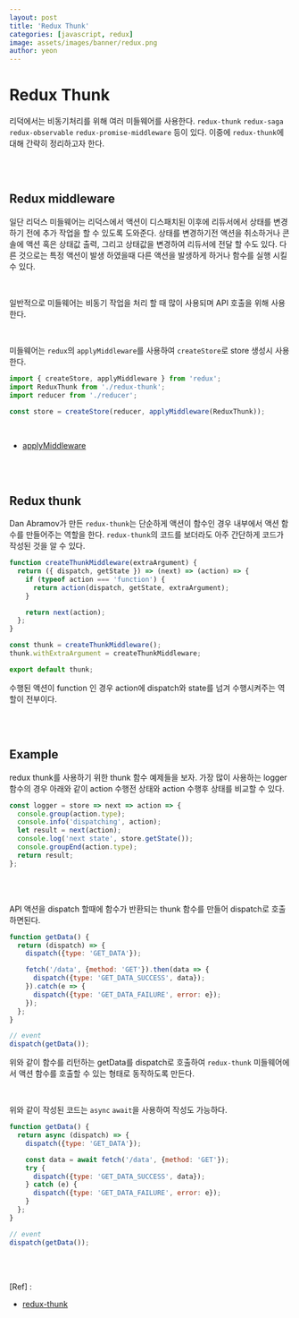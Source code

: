 ```yaml
---
layout: post
title: 'Redux Thunk'
categories: [javascript, redux]
image: assets/images/banner/redux.png
author: yeon
---
```


# Redux Thunk

리덕에서는 비동기처리를 위해 여러 미들웨어를 사용한다. `redux-thunk` `redux-saga` `redux-observable` `redux-promise-middleware` 등이 있다. 이중에 `redux-thunk`에 대해 간략히 정리하고자 한다. <br>

<br><br>

## Redux middleware

일단 리덕스 미들웨어는 리덕스에서 액션이 디스패치된 이후에 리듀서에서 상태를 변경하기 전에 추가 작업을 할 수 있도록 도와준다. 
상태를 변경하기전 액션을 취소하거나 콘솔에 액션 혹은 상태값 출력, 그리고 상태값을 변경하여 리듀서에 전달 할 수도 있다. 
다른 것으로는 특정 액션이 발생 하였을때 다른 액션을 발생하게 하거나 함수를 실행 시킬 수 있다.

<br>

일반적으로 미들웨어는 비동기 작업을 처리 할 때 많이 사용되며 API 호출을 위해 사용한다. <br>

<br>

미들웨어는 `redux`의 `applyMiddleware`를 사용하여 `createStore`로 store 생성시 사용한다. <br>

```javascript
import { createStore, applyMiddleware } from 'redux';
import ReduxThunk from './redux-thunk';
import reducer from './reducer';

const store = createStore(reducer, applyMiddleware(ReduxThunk));
```

<br>

- [applyMiddleware](https://github.com/reduxjs/redux/blob/master/src/applyMiddleware.ts)

<br><br>

## Redux thunk

Dan Abramov가 만든 `redux-thunk`는 단순하게 액션이 함수인 경우 내부에서 액션 함수를 만들어주는 역할을 한다.
`redux-thunk`의 코드를 보더라도 아주 간단하게 코드가 작성된 것을 알 수 있다. <br>

```javascript
function createThunkMiddleware(extraArgument) {
  return ({ dispatch, getState }) => (next) => (action) => {
    if (typeof action === 'function') {
      return action(dispatch, getState, extraArgument);
    }

    return next(action);
  };
}

const thunk = createThunkMiddleware();
thunk.withExtraArgument = createThunkMiddleware;

export default thunk;
```

수행된 액션이 function 인 경우 action에 dispatch와 state를 넘겨 수행시켜주는 역할이 전부이다. <br>

<br><br>

## Example

redux thunk를 사용하기 위한 thunk 함수 예제들을 보자. 가장 많이 사용하는 logger 함수의 경우 아래와 같이 action 수행전 상태와 action 수행후 상태를 비교할 수 있다.

```javascript
const logger = store => next => action => {
  console.group(action.type);
  console.info('dispatching', action);
  let result = next(action);
  console.log('next state', store.getState());
  console.groupEnd(action.type);
  return result;
};
```

<br><br>

API 액션을 dispatch 할때에 함수가 반환되는 thunk 함수를 만들어 dispatch로 호출하면된다.

```javascript
function getData() {
  return (dispatch) => {
    dispatch({type: 'GET_DATA'});

    fetch('/data', {method: 'GET'}).then(data => {
      dispatch({type: 'GET_DATA_SUCCESS', data});
    }).catch(e => {
      dispatch({type: 'GET_DATA_FAILURE', error: e});
    });
  };
}

// event
dispatch(getData());
```

위와 같이 함수를 리턴하는 getData를 dispatch로 호출하여 `redux-thunk` 미들웨어에서 액션 함수를 호출할 수 있는 형태로 동작하도록 만든다. <br>

<br>

위와 같이 작성된 코드는 `async` `await`을 사용하여 작성도 가능하다. <br>

```javascript
function getData() {
  return async (dispatch) => {
    dispatch({type: 'GET_DATA'});

    const data = await fetch('/data', {method: 'GET'});
    try {
      dispatch({type: 'GET_DATA_SUCCESS', data});
    } catch (e) {
      dispatch({type: 'GET_DATA_FAILURE', error: e});
    }
  };
}

// event
dispatch(getData());
```

<br><br>

[Ref] :

- [redux-thunk](https://github.com/reduxjs/redux-thunk/blob/master/src/index.js)


<br><br><br>